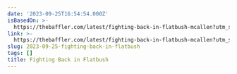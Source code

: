 ```yaml
---
date: '2023-09-25T16:54:54.000Z'
isBasedOn: >-
  https://thebaffler.com/latest/fighting-back-in-flatbush-mcallen?utm_source=pocket-newtab-en-us
link: >-
  https://thebaffler.com/latest/fighting-back-in-flatbush-mcallen?utm_source=pocket-newtab-en-us
slug: 2023-09-25-fighting-back-in-flatbush
tags: []
title: Fighting Back in Flatbush
---
```


